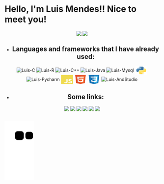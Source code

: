 # Hello, I'm Luis Mendes!! Nice to meet you!
<div align = "center">
  <a href="https://github.com/luismendess/github-readme-stats">
  <img height="180cm" align="center" src="https://github-readme-stats.vercel.app/api?username=luismendess&show_icons=true&title_color=000000&text_color=000000&bg_color=90deg,b499d4,00d4ff&show_icons=true&theme=tokyonight">
</a>
  <a href="https://github.com/luismendess/github-readme-stats">
  <img height="180cm" align="center" src="https://github-readme-stats.vercel.app/api/top-langs/?username=luismendess&layout=compact&title_color=000000&text_color=000000&bg_color=90deg,b499d4,00d4ff&theme=tokyonight">
  </a>
</div>

## 
- <h2 align = "center">Languages and frameworks that I have already used:</h2>
<div align = "center" style="display: inline_block">
  <img align="center" alt="Luis-C" height="30" width="40" src="https://cdn.jsdelivr.net/gh/devicons/devicon/icons/c/c-original.svg">
  <img align="center" alt="Luis-R" height="30" width="40" src="https://cdn.jsdelivr.net/gh/devicons/devicon/icons/rstudio/rstudio-original.svg">
  <img align="center" alt="Luis-C++" height="30" width="40" src="https://cdn.jsdelivr.net/gh/devicons/devicon/icons/cplusplus/cplusplus-original.svg">
  <img align="center" alt="Luis-Java" height="30" width="40" src="https://cdn.jsdelivr.net/gh/devicons/devicon/icons/java/java-original.svg">
  <img align="center" alt="Luis-Mysql" height="30" width="40" src="https://cdn.jsdelivr.net/gh/devicons/devicon/icons/mysql/mysql-original.svg">
  <img align="center" alt="Luis-Python" height="30" width="40" src="https://raw.githubusercontent.com/devicons/devicon/master/icons/python/python-original.svg">
  <img align="center" alt="Luis-Pycharm" height="30" width="40" src="https://cdn.jsdelivr.net/gh/devicons/devicon/icons/pycharm/pycharm-original.svg">
  <img align="center" alt="Luis-Js" height="30" width="40" src="https://raw.githubusercontent.com/devicons/devicon/master/icons/javascript/javascript-plain.svg">
  <img align="center" alt="Luis-HTML" height="30" width="40" src="https://raw.githubusercontent.com/devicons/devicon/master/icons/html5/html5-original.svg">
  <img align="center" alt="Luis-CSS" height="30" width="40" src="https://raw.githubusercontent.com/devicons/devicon/master/icons/css3/css3-original.svg">
  <img align="center" alt="Luis-AndStudio" height="30" width="40" src="https://cdn.jsdelivr.net/gh/devicons/devicon/icons/androidstudio/androidstudio-original.svg">
  </div>

## 
- <h2 align = "center">Some links:</h2>
<div align = "center">
  <a href="https://www.instagram.com/luishmendes__/" target="_blank"><img src="https://img.shields.io/badge/-Instagram-%23E4405F?style=for-the-badge&logo=instagram&logoColor=white" target="_blank"></a>
  <a href = "mailto:luismendes.2020@alunos.utfpr.edu.br"><img src="https://img.shields.io/badge/-Gmail-%23333?style=for-the-badge&logo=gmail&logoColor=white" target="_blank"></a>
  <a href="https://www.linkedin.com/in/luis-hfp-mendes/" target="_blank"><img src="https://img.shields.io/badge/-LinkedIn-%230077B5?style=for-the-badge&logo=linkedin&logoColor=white" target="_blank"></a>
  <a href="https://twitter.com/lumenzadaa" target="_blank"><img src="https://img.shields.io/badge/Twitter-1DA1F2?style=for-the-badge&logo=twitter&logoColor=white"></a> 
  <a href="https://steamcommunity.com/id/lumenzada/" target="_blank"><img src="https://img.shields.io/badge/Steam-000000?style=for-the-badge&logo=steam&logoColor=white"></a>
  <a href="https://open.spotify.com/playlist/1h83oxST1b7xq7cSUfdkNG?si=887565d079194a87" target="_blank"><img src="https://img.shields.io/badge/Spotify-1ED760?&style=for-the-badge&logo=spotify&logoColor=white"></a>
</div>

##
![Snake animation](https://github.com/luismendess/luismendess/blob/output/github-contribution-grid-snake.svg)
